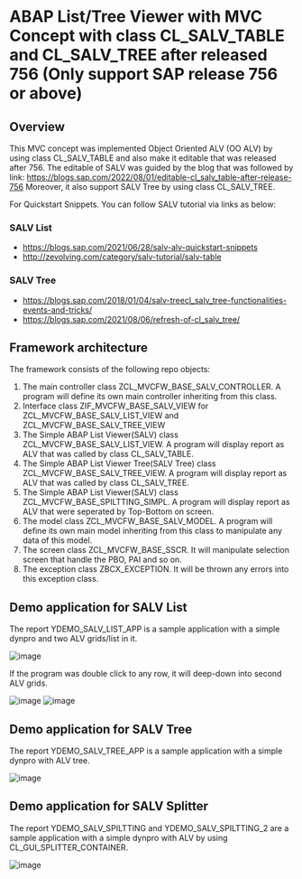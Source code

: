 # ABAP List/Tree Viewer with MVC Concept with class CL_SALV_TABLE and CL_SALV_TREE after released 756 (Only support SAP release 756 or above)
## Overview
This MVC concept was implemented Object Oriented ALV (OO ALV) by using class CL_SALV_TABLE and also make it editable that was released after 756. The editable of SALV  was guided by the blog that was followed by link: https://blogs.sap.com/2022/08/01/editable-cl_salv_table-after-release-756
Moreover, it also support SALV Tree by using class CL_SALV_TREE.

For Quickstart Snippets. You can follow SALV tutorial via links as below:
### SALV List
 - https://blogs.sap.com/2021/06/28/salv-alv-quickstart-snippets
 - http://zevolving.com/category/salv-tutorial/salv-table
 ### SALV Tree
 - https://blogs.sap.com/2018/01/04/salv-treecl_salv_tree-functionalities-events-and-tricks/
 - https://blogs.sap.com/2021/08/06/refresh-of-cl_salv_tree/

## Framework architecture
The framework consists of the following repo objects:
  1. The main controller class ZCL_MVCFW_BASE_SALV_CONTROLLER. A program will define its own main controller inheriting from this class.
  2. Interface class ZIF_MVCFW_BASE_SALV_VIEW for ZCL_MVCFW_BASE_SALV_LIST_VIEW and ZCL_MVCFW_BASE_SALV_TREE_VIEW
  3. The Simple ABAP List Viewer(SALV) class ZCL_MVCFW_BASE_SALV_LIST_VIEW. A program will display report as ALV that was called by class CL_SALV_TABLE.
  4. The Simple ABAP List Viewer Tree(SALV Tree) class ZCL_MVCFW_BASE_SALV_TREE_VIEW. A program will display report as ALV that was called by class CL_SALV_TREE.
  5. The Simple ABAP List Viewer(SALV) class ZCL_MVCFW_BASE_SPILTTING_SIMPL. A program will display report as ALV that were seperated by Top-Bottom on screen.
  6. The model class ZCL_MVCFW_BASE_SALV_MODEL. A program will define its own main model inheriting from this class to manipulate any data of this model.
  7. The screen class ZCL_MVCFW_BASE_SSCR. It will manipulate selection screen that handle the PBO, PAI and so on.  
  8. The exception class ZBCX_EXCEPTION. It will be thrown any errors into this exception class.

## Demo application for SALV List

The report YDEMO_SALV_LIST_APP is a sample application with a simple dynpro and two ALV grids/list in it.

![image](https://user-images.githubusercontent.com/57941447/200183813-4b2f9699-4a11-494a-9dd1-7c0e754c7304.png)

If the program was double click to any row, it will deep-down into second ALV grids. 

![image](https://user-images.githubusercontent.com/57941447/200185986-353b7912-4894-4f08-a73b-dffae2ae6e99.png)
![image](https://user-images.githubusercontent.com/57941447/200185956-66ded94b-48d2-4cd3-a9d5-067e001a2e7e.png)

## Demo application for SALV Tree
The report YDEMO_SALV_TREE_APP is a sample application with a simple dynpro with ALV tree.

![image](https://user-images.githubusercontent.com/57941447/201536070-331879f1-0ac5-4aaf-8c12-8e0598c47157.png)

## Demo application for SALV Splitter
The report YDEMO_SALV_SPILTTING and YDEMO_SALV_SPILTTING_2 are a sample application with a simple dynpro with ALV by using CL_GUI_SPLITTER_CONTAINER.

![image](https://github.com/naruepan2/ABAP-SALV-List-Tree-MVC-Concept/assets/57941447/9cc8fbc3-b36c-4b4e-b937-488952fdfc3e)





